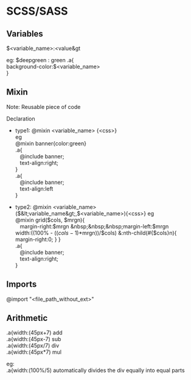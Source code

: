 # SCSS/SASS

## Variables

$&lt;variable_name&gt;:&lt;value&gt

eg:
$deepgreen : green
.a{  
    background-color:$&lt;variable_name&gt;  
}  

## Mixin

Note: Reusable piece of code

Declaration

* type1: @mixin &lt;variable_name&gt; {&lt;css&gt;}  
eg  
@mixin banner{color:green}  
.a{  
&nbsp;&nbsp;&nbsp;@include banner;  
&nbsp;&nbsp;&nbsp;text-align:right;  
}  
.a{  
&nbsp;&nbsp;&nbsp;@include banner;  
&nbsp;&nbsp;&nbsp;text-align:left  
}  

* type2: @mixin &lt;variable_name&gt;($&lt;variable_name&gt;,$&lt;variable_name&gt;){&lt;css&gt;}
eg  
@mixin grid($cols, $mrgn){  
&nbsp;&nbsp;&nbsp;margin-right:$mrgn  
&nbsp;&nbsp;&nbsp;margin-left:$mrgn  
width:((100% - (($cols-1)*$mrgn))/$cols)
&:nth-child(#{$cols}n){  
margin-right:0;
}
}  
.a{  
&nbsp;&nbsp;&nbsp;@include banner;  
&nbsp;&nbsp;&nbsp;text-align:right;  
}  

## Imports

@import "&lt;file_path_without_ext&gt;"

## Arithmetic

.a{width:(45px+7) add  
.a{width:(45px-7) sub  
.a{width:(45px/7) div  
.a{width:(45px*7) mul  
  
eg:  
.a{width:(100%/5) automatically divides the div equally into equal parts  